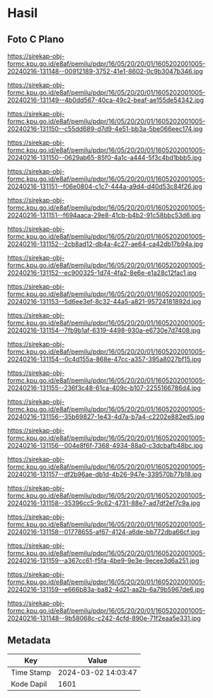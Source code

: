 # Hasil

## Foto C Plano

https://sirekap-obj-formc.kpu.go.id/e8af/pemilu/pdpr/16/05/20/20/01/1605202001005-20240216-131148--00912189-3752-41e1-8602-0c9b3047b346.jpg

https://sirekap-obj-formc.kpu.go.id/e8af/pemilu/pdpr/16/05/20/20/01/1605202001005-20240216-131149--4b0dd567-40ca-49c2-beaf-ae155de54342.jpg

https://sirekap-obj-formc.kpu.go.id/e8af/pemilu/pdpr/16/05/20/20/01/1605202001005-20240216-131150--c55dd689-d7d9-4e51-bb3a-5be066eec174.jpg

https://sirekap-obj-formc.kpu.go.id/e8af/pemilu/pdpr/16/05/20/20/01/1605202001005-20240216-131150--0629ab65-85f0-4a1c-a444-5f3c4bd1bbb5.jpg

https://sirekap-obj-formc.kpu.go.id/e8af/pemilu/pdpr/16/05/20/20/01/1605202001005-20240216-131151--f06e0804-c1c7-444a-a9d4-d40d53c84f26.jpg

https://sirekap-obj-formc.kpu.go.id/e8af/pemilu/pdpr/16/05/20/20/01/1605202001005-20240216-131151--f694aaca-29e8-41cb-b4b2-91c58bbc53d6.jpg

https://sirekap-obj-formc.kpu.go.id/e8af/pemilu/pdpr/16/05/20/20/01/1605202001005-20240216-131152--2cb8ad12-db4a-4c27-ae64-ca42db17b94a.jpg

https://sirekap-obj-formc.kpu.go.id/e8af/pemilu/pdpr/16/05/20/20/01/1605202001005-20240216-131152--ec900325-1d74-4fa2-8e6e-e1a28c12fac1.jpg

https://sirekap-obj-formc.kpu.go.id/e8af/pemilu/pdpr/16/05/20/20/01/1605202001005-20240216-131153--5d6ee3ef-8c32-44a5-a821-95724181892d.jpg

https://sirekap-obj-formc.kpu.go.id/e8af/pemilu/pdpr/16/05/20/20/01/1605202001005-20240216-131154--7fb9b1af-6319-4498-930a-e6730e7d7408.jpg

https://sirekap-obj-formc.kpu.go.id/e8af/pemilu/pdpr/16/05/20/20/01/1605202001005-20240216-131154--0c4d155a-868e-47cc-a357-395a8027bf15.jpg

https://sirekap-obj-formc.kpu.go.id/e8af/pemilu/pdpr/16/05/20/20/01/1605202001005-20240216-131155--236f3c48-61ca-409c-b107-2255166786d4.jpg

https://sirekap-obj-formc.kpu.go.id/e8af/pemilu/pdpr/16/05/20/20/01/1605202001005-20240216-131156--35b69827-1e43-4d7a-b7a4-c2202e882ed5.jpg

https://sirekap-obj-formc.kpu.go.id/e8af/pemilu/pdpr/16/05/20/20/01/1605202001005-20240216-131156--004e8f6f-7368-4934-88a0-c3dcbafb48bc.jpg

https://sirekap-obj-formc.kpu.go.id/e8af/pemilu/pdpr/16/05/20/20/01/1605202001005-20240216-131157--df2b96ae-db1d-4b26-947e-339570b77b18.jpg

https://sirekap-obj-formc.kpu.go.id/e8af/pemilu/pdpr/16/05/20/20/01/1605202001005-20240216-131158--35396cc5-9c62-4731-88e7-ad7df2ef7c9a.jpg

https://sirekap-obj-formc.kpu.go.id/e8af/pemilu/pdpr/16/05/20/20/01/1605202001005-20240216-131158--01778655-af67-4124-a6de-bb772dba66cf.jpg

https://sirekap-obj-formc.kpu.go.id/e8af/pemilu/pdpr/16/05/20/20/01/1605202001005-20240216-131159--a367cc61-f5fa-4be9-9e3e-9ecee3d6a251.jpg

https://sirekap-obj-formc.kpu.go.id/e8af/pemilu/pdpr/16/05/20/20/01/1605202001005-20240216-131159--e666b83a-ba82-4d21-aa2b-6a79b5967de6.jpg

https://sirekap-obj-formc.kpu.go.id/e8af/pemilu/pdpr/16/05/20/20/01/1605202001005-20240216-131148--9b58068c-c242-4cfd-890e-71f2eaa5e331.jpg


## Metadata

| Key        | Value               |
| ---------- | ------------------- |
| Time Stamp | 2024-03-02 14:03:47 |
| Kode Dapil | 1601                |



